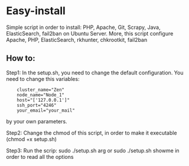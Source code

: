 # Easy-install

Simple script in order to install: PHP, Apache, Git, Scrapy, Java, ElasticSearch, fail2ban on Ubuntu Server.
More, this script configure Apache, PHP, ElasticSearch, rkhunter, chkrootkit, fail2ban

 How to:
-----------

Step1:
In the setup.sh, you need to change the default configuration.
You need to change this variables:

 		cluster_name="Zen"
 		node_name="Node_1"
 		host="['127.0.0.1']"
 		ssh_port="4246"
 		your_email="your_mail"

by your own parameters.

 Step2: 
 Change the chmod of this script, in order to make it executable (chmod +x setup.sh)
 
 Step3: 
 Run the scrip: sudo ./setup.sh arg or sudo ./setup.sh showme in order to read all the options
